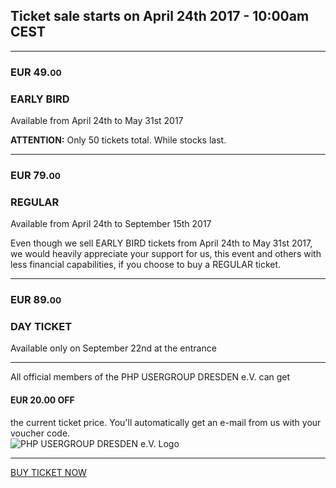 
<h2 class="text-center">Ticket sale starts on April 24th 2017 - 10:00am CEST</h2>

<hr class="blockspace">

<div class="tickets">
	<div class="row">
		<div class="col-xs-12 col-sm-4 col-md-3">
			<h3>EUR 49.<small>00</small></h3>	
		</div>
		<div class="col-xs-12 col-sm-8 col-md-9">
			<h3>EARLY BIRD</h3>
			<p class="text-muted">Available from April 24th to May 31st 2017</p>
			<p>
				<b class="text-danger">ATTENTION:</b> Only 50 tickets total. While stocks last.
			</p>
		</div>
	</div>
	<hr class="blockspace">
	<div class="row">
		<div class="col-xs-12 col-sm-4 col-md-3">
			<h3>EUR 79.<small>00</small></h3>	
		</div>
		<div class="col-xs-12 col-sm-8 col-md-9">
			<h3>REGULAR</h3>
			<p class="text-muted">Available from April 24th to September 15th 2017</p>
			<p>
				Even though we sell EARLY BIRD tickets from April 24th to May 31st 2017, 
				we would heavily appreciate your support for us, this event and others with less financial capabilities, if you choose to buy a REGULAR ticket.
			</p>
		</div>
	</div>
	<hr class="blockspace">
	<div class="row">
		<div class="col-xs-12 col-sm-4 col-md-3">
			<h3>EUR 89.<small>00</small></h3>	
		</div>
		<div class="col-xs-12 col-sm-8 col-md-9">
			<h3>DAY TICKET</h3>
			<span class="text-muted">Available only on September 22nd at the entrance</span>
		</div>
	</div>
</div>

<hr class="blockspace">

<div class="row">
	<div class="col-xs-12 col-sm-12 col-md-9 col-lg-10 text-center">
		All official members of the PHP USERGROUP DRESDEN e.V. can get 
		<h4 class="text-center">
			EUR 20.00 OFF
		</h4>
		the current ticket price. You'll automatically get an e-mail from us with your voucher code. 
	</div>
	<div class="hidden-xs hidden-sm col-md-3 col-lg-2">
		<img src="@baseUrl@/images/logo.png" class="img-responsive" alt="PHP USERGROUP DRESDEN e.V. Logo">
	</div>
</div>

<hr class="blockspace">

<div class="text-center">
	<a href="https://www.eventbrite.com/e/php-developer-day-2017-tickets-33522252961?aff=website" target="_blank" title="BUY TICKET NOW" class="blockspace btn btn-block btn-success btn-lg text-uppercase">
		<i class="fa fa-ticket"></i> BUY TICKET NOW <i class="fa fa-ticket"></i>
	</a>
</div>
